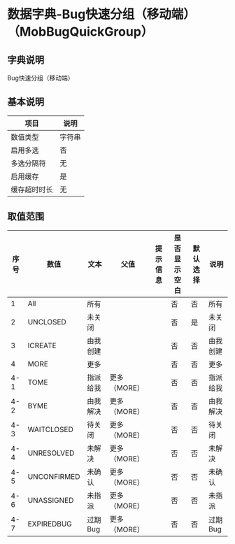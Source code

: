 # 数据字典-Bug快速分组（移动端）（MobBugQuickGroup）
## 字典说明
Bug快速分组（移动端）

## 基本说明
| 项目 | 说明 |
| ---- | ---- |
| 数值类型 | 字符串 |
| 启用多选 | 否 |
| 多选分隔符 | 无 |
| 启用缓存 | 是 |
| 缓存超时时长 | 无 |

## 取值范围
| 序号 | 数值 | 文本 | 父值 | 提示信息 | 是否显示空白 | 默认选择 | 说明 |
| ---- | ---- | ---- | ---- | ---- | ---- | ---- | ---- |
| 1 | All | 所有 |  |  | 否 | 否 | 所有 |
| 2 | UNCLOSED | 未关闭 |  |  | 否 | 是 | 未关闭 |
| 3 | ICREATE | 由我创建 |  |  | 否 | 否 | 由我创建 |
| 4 | MORE | 更多 |  |  | 否 | 否 | 更多 |
| 4-1 | TOME | 指派给我 | 更多（MORE） |  | 否 | 否 | 指派给我 |
| 4-2 | BYME | 由我解决 | 更多（MORE） |  | 否 | 否 | 由我解决 |
| 4-3 | WAITCLOSED | 待关闭 | 更多（MORE） |  | 否 | 否 | 待关闭 |
| 4-4 | UNRESOLVED | 未解决 | 更多（MORE） |  | 否 | 否 | 未解决 |
| 4-5 | UNCONFIRMED | 未确认 | 更多（MORE） |  | 否 | 否 | 未确认 |
| 4-6 | UNASSIGNED | 未指派 | 更多（MORE） |  | 否 | 否 | 未指派 |
| 4-7 | EXPIREDBUG | 过期Bug | 更多（MORE） |  | 否 | 否 | 过期Bug |


